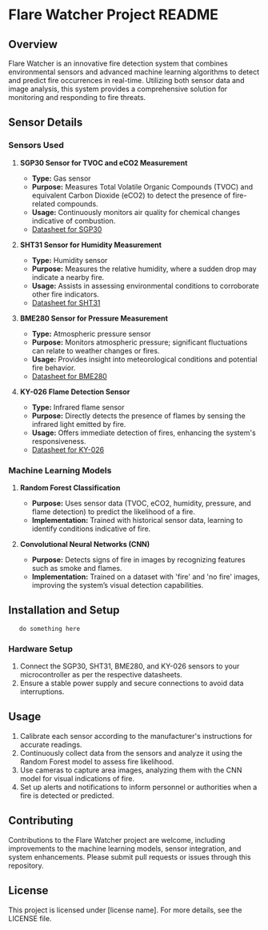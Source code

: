# Flare Watcher Project README

## Overview
Flare Watcher is an innovative fire detection system that combines environmental sensors and advanced machine learning algorithms to detect and predict fire occurrences in real-time. Utilizing both sensor data and image analysis, this system provides a comprehensive solution for monitoring and responding to fire threats.

## Sensor Details

### Sensors Used

1. **SGP30 Sensor for TVOC and eCO2 Measurement**
   - **Type:** Gas sensor
   - **Purpose:** Measures Total Volatile Organic Compounds (TVOC) and equivalent Carbon Dioxide (eCO2) to detect the presence of fire-related compounds.
   - **Usage:** Continuously monitors air quality for chemical changes indicative of combustion.
   - [Datasheet for SGP30](https://www.sensirion.com/media/documents/984E0DD5/61644B8B/Sensirion_Gas_Sensors_Datasheet_SGP30.pdf)

2. **SHT31 Sensor for Humidity Measurement**
   - **Type:** Humidity sensor
   - **Purpose:** Measures the relative humidity, where a sudden drop may indicate a nearby fire.
   - **Usage:** Assists in assessing environmental conditions to corroborate other fire indicators.
   - [Datasheet for SHT31](https://www.tme.eu/Document/2e0098c5e5c9e7ad6b9934b65a407be3/Sensirion_SHT3x_analog.pdf)

3. **BME280 Sensor for Pressure Measurement**
   - **Type:** Atmospheric pressure sensor
   - **Purpose:** Monitors atmospheric pressure; significant fluctuations can relate to weather changes or fires.
   - **Usage:** Provides insight into meteorological conditions and potential fire behavior.
   - [Datasheet for BME280](https://www.mouser.com/datasheet/2/783/BST-BME280-DS002-1509607.pdf)

4. **KY-026 Flame Detection Sensor**
   - **Type:** Infrared flame sensor
   - **Purpose:** Directly detects the presence of flames by sensing the infrared light emitted by fire.
   - **Usage:** Offers immediate detection of fires, enhancing the system's responsiveness.
   - [Datasheet for KY-026](https://moviltronics.com/wp-content/uploads/2019/10/KY-026.pdf)

### Machine Learning Models

1. **Random Forest Classification**
   - **Purpose:** Uses sensor data (TVOC, eCO2, humidity, pressure, and flame detection) to predict the likelihood of a fire.
   - **Implementation:** Trained with historical sensor data, learning to identify conditions indicative of fire.

2. **Convolutional Neural Networks (CNN)**
   - **Purpose:** Detects signs of fire in images by recognizing features such as smoke and flames.
   - **Implementation:** Trained on a dataset with 'fire' and 'no fire' images, improving the system’s visual detection capabilities.

## Installation and Setup
```
   do something here
```
### Hardware Setup
1. Connect the SGP30, SHT31, BME280, and KY-026 sensors to your microcontroller as per the respective datasheets.
2. Ensure a stable power supply and secure connections to avoid data interruptions.

## Usage

1. Calibrate each sensor according to the manufacturer's instructions for accurate readings.
2. Continuously collect data from the sensors and analyze it using the Random Forest model to assess fire likelihood.
3. Use cameras to capture area images, analyzing them with the CNN model for visual indications of fire.
4. Set up alerts and notifications to inform personnel or authorities when a fire is detected or predicted.

## Contributing

Contributions to the Flare Watcher project are welcome, including improvements to the machine learning models, sensor integration, and system enhancements. Please submit pull requests or issues through this repository.

## License

This project is licensed under [license name]. For more details, see the LICENSE file.

